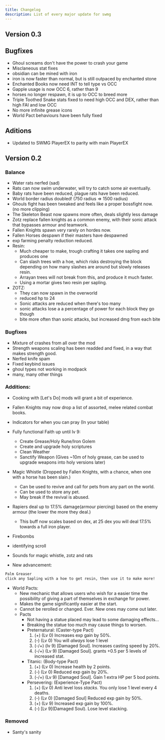 ```yaml
---
title: Changelog
description: List of every major update for swmg
---
```

## Version 0.3

## Bugfixes
  - Ghoul screams don't have the power to crash your game
  - Misclaneous stat fixes
  - obsidian can be mined with iron
  - iron is now faster than normal, but is still outpaced by enchanted stone
  - Enchanted Books now need INT to tell type vs OCC
  - Gapple usage is now OCC 6, rather than 9
  - horses no longer respawn, it is up to OCC to breed more
  - Triple Toothed Snake stats fixed to need high OCC and DEX, rather than high FAI and low OCC
  - No more infinite grease icons
  - World Pact behaviours have been fully fixed
## Aditions 
 - Updated to SWMG PlayerEX to parity with main PlayerEX


## Version 0.2

### Balance
- Water rats nerfed (sad)
- Rats can now swim underwater, will try to catch some air eventually.
- Baby rats have been reduced, plague rats have been reduced.
- World border radius doubled! (750 radius => 1500 radius)
- Ghouls fight has been tweaked and feels like a proper bossfight now. (no more clipping)
- The Skeleton Beast now spawns more often, deals slightly less damage
- Zotz replace fallen knights as a common enemy, with their sonic attack that bypasses armour and teamwork.
- Fallen Knights spawn very rarely on hordes now.
- Fallen Horses despawn if their masters have despawned
- exp farming penalty reduction reduced.
- Resin:
  - Much cheaper to make, trough crafting it takes one sapling and produces one
  - Can slash trees with a hoe, which risks destroying the block depending on how many slashes are around but slowly releases resin.
  - Arrayan trees will not break from this, and produce it much faster.
  - Using a mortar gives two resin per sapling.
- ZOTZ:
  - They can now spawn in the overworld
  - reduced hp to 24
  - Sonic attacks are reduced when there's too many
  - sonic attacks lose a a percentage of power for each block they go though
  - bite more often than sonic attacks, but increased dmg from each bite

### Bugfixes
- Mixture of crashes from all over the mod
- Strength weapons scaling has been readded and fixed, in a way that makes strength good.
- Nerfed knife spam
- Fixed keybind issues
- ghoul types not working in modpack
- many, many other things

### Additions:
- Cooking with [Let's Do] mods will grant a bit of experience.
- Fallen Knights may now drop a list of assorted, melee related combat books.
- Indicators for when you can pray (In your table)
- Fully functional Faith up until lv 9:
  - Create Grease/Holy Rune/Iron Golem
  - Create and upgrade holy scriptures
  - Clean Weather
  - Sanctify Weapon (Gives ~10m of holy grease, can be used to upgrade weapons into holy versions later)
- Magic Whistle (Dropped by Fallen Knights, with a chance, when one with a horse has been slain.)
  - Can be used to revive and call for pets from any part on the world.
  - Can be used to store any pet.
  - May break if the revival is abused.
- Rapiers deal up to 17.5% damage(armour piercing) based on the enemy armour (the lower the more they deal.)
  - This buff now scales based on dex, at 25 dex you will deal 17.5% towards a full iron player.
- Firebombs
- identifying scroll
- Sounds for magic whistle, zotz and rats

- New advancement:

```md
Palm Greaser
click any Sapling with a hoe to get resin, then use it to make more!
```

- World Pacts:
  - New mechanic that allows users who wish for a easier  time the possibility of giving a part of themselves in exchange for power.
  - Makes the game significantly easier at the start.
  - Cannot be rerolled or changed. Ever. New ones may come out later.
  - Pacts
    - Not having a statue placed may lead to some damaging effects...
    - Breaking the statue too much may cause things to worsen.
    - Preternatural: (Caster-type Pact)
        1. (+) (Lv 0) Increases exp gain by 50%.
        2. (-) (Lv 0) You will *always* lose 1 level
        3. (-/+) (lv 9) [Damaged Soul]. Increases casting speed by 20%.
        4. (-/+) (Lv 9) [Damaged Soul]. grants +0.5 per 5 levels of increased stat.
    - Titanic: (Body-type Pact)
        1. (+) (Lv 0) Increase health by 2 points.
        2. (-) (Lv 0) Reduced exp gain by 20%.
        3. (-/+) (Lv 9) [Damaged Soul]. Gain 1 extra HP per 5 bod points.
    - Persevering: (Experience-Type Pact)
        1. (+) (Lv 0) Anti level loss *stacks*. You only lose 1 level every 4 deaths.
        2. (-) (Lv 0) [Damaged Soul] Reduced exp gain by 50%.
        3. (+) (Lv 9) Increased exp gain by 100%.
        4. (-) [Lv 9](Damaged Soul). Lose level stacking.

### Removed

- Santy's sanity
